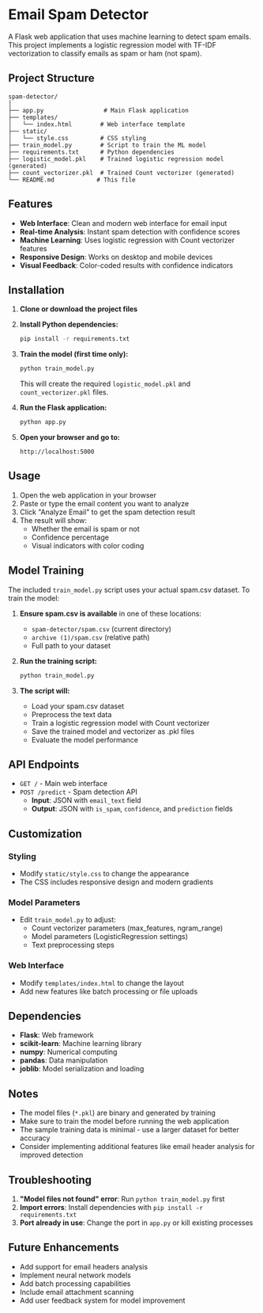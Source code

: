 # Email Spam Detector

A Flask web application that uses machine learning to detect spam emails. This project implements a logistic regression model with TF-IDF vectorization to classify emails as spam or ham (not spam).

## Project Structure

```
spam-detector/
│
├── app.py                 # Main Flask application
├── templates/
│   └── index.html        # Web interface template
├── static/
│   └── style.css         # CSS styling
├── train_model.py        # Script to train the ML model
├── requirements.txt      # Python dependencies
├── logistic_model.pkl    # Trained logistic regression model (generated)
├── count_vectorizer.pkl  # Trained Count vectorizer (generated)
└── README.md            # This file
```

## Features

- **Web Interface**: Clean and modern web interface for email input
- **Real-time Analysis**: Instant spam detection with confidence scores
- **Machine Learning**: Uses logistic regression with Count vectorizer features
- **Responsive Design**: Works on desktop and mobile devices
- **Visual Feedback**: Color-coded results with confidence indicators

## Installation

1. **Clone or download the project files**

2. **Install Python dependencies:**
   ```bash
   pip install -r requirements.txt
   ```

3. **Train the model (first time only):**
   ```bash
   python train_model.py
   ```
   This will create the required `logistic_model.pkl` and `count_vectorizer.pkl` files.

4. **Run the Flask application:**
   ```bash
   python app.py
   ```

5. **Open your browser and go to:**
   ```
   http://localhost:5000
   ```

## Usage

1. Open the web application in your browser
2. Paste or type the email content you want to analyze
3. Click "Analyze Email" to get the spam detection result
4. The result will show:
   - Whether the email is spam or not
   - Confidence percentage
   - Visual indicators with color coding

## Model Training

The included `train_model.py` script uses your actual spam.csv dataset. To train the model:

1. **Ensure spam.csv is available** in one of these locations:
   - `spam-detector/spam.csv` (current directory)
   - `archive (1)/spam.csv` (relative path)
   - Full path to your dataset

2. **Run the training script:**
   ```bash
   python train_model.py
   ```

3. **The script will:**
   - Load your spam.csv dataset
   - Preprocess the text data
   - Train a logistic regression model with Count vectorizer
   - Save the trained model and vectorizer as .pkl files
   - Evaluate the model performance

## API Endpoints

- `GET /` - Main web interface
- `POST /predict` - Spam detection API
  - **Input**: JSON with `email_text` field
  - **Output**: JSON with `is_spam`, `confidence`, and `prediction` fields

## Customization

### Styling
- Modify `static/style.css` to change the appearance
- The CSS includes responsive design and modern gradients

### Model Parameters
- Edit `train_model.py` to adjust:
  - Count vectorizer parameters (max_features, ngram_range)
  - Model parameters (LogisticRegression settings)
  - Text preprocessing steps

### Web Interface
- Modify `templates/index.html` to change the layout
- Add new features like batch processing or file uploads

## Dependencies

- **Flask**: Web framework
- **scikit-learn**: Machine learning library
- **numpy**: Numerical computing
- **pandas**: Data manipulation
- **joblib**: Model serialization and loading

## Notes

- The model files (`*.pkl`) are binary and generated by training
- Make sure to train the model before running the web application
- The sample training data is minimal - use a larger dataset for better accuracy
- Consider implementing additional features like email header analysis for improved detection

## Troubleshooting

1. **"Model files not found" error**: Run `python train_model.py` first
2. **Import errors**: Install dependencies with `pip install -r requirements.txt`
3. **Port already in use**: Change the port in `app.py` or kill existing processes

## Future Enhancements

- Add support for email headers analysis
- Implement neural network models
- Add batch processing capabilities
- Include email attachment scanning
- Add user feedback system for model improvement
